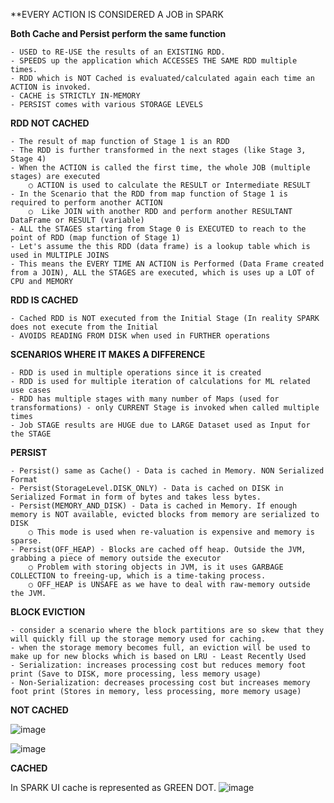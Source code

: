 **EVERY ACTION IS CONSIDERED A JOB in SPARK

**Both Cache and Persist perform the same function**

	- USED to RE-USE the results of an EXISTING RDD.
	- SPEEDS up the application which ACCESSES THE SAME RDD multiple times.
	- RDD which is NOT Cached is evaluated/calculated again each time an ACTION is invoked.
	- CACHE is STRICTLY IN-MEMORY
	- PERSIST comes with various STORAGE LEVELS

**RDD NOT CACHED**

	- The result of map function of Stage 1 is an RDD
	- The RDD is further transformed in the next stages (like Stage 3, Stage 4)
	- When the ACTION is called the first time, the whole JOB (multiple stages) are executed
		○ ACTION is used to calculate the RESULT or Intermediate RESULT
	- In the Scenario that the RDD from map function of Stage 1 is required to perform another ACTION
		○  Like JOIN with another RDD and perform another RESULTANT DataFrame or RESULT (variable)
	- ALL the STAGES starting from Stage 0 is EXECUTED to reach to the point of RDD (map function of Stage 1)
	- Let's assume the this RDD (data frame) is a lookup table which is used in MULTIPLE JOINS
	- This means the EVERY TIME AN ACTION is Performed (Data Frame created from a JOIN), ALL the STAGES are executed, which is uses up a LOT of CPU and MEMORY

**RDD IS CACHED**

	- Cached RDD is NOT executed from the Initial Stage (In reality SPARK does not execute from the Initial 
	- AVOIDS READING FROM DISK when used in FURTHER operations

**SCENARIOS WHERE IT MAKES A DIFFERENCE**

	- RDD is used in multiple operations since it is created
	- RDD is used for multiple iteration of calculations for ML related use cases
	- RDD has multiple stages with many number of Maps (used for transformations) - only CURRENT Stage is invoked when called multiple times
	- Job STAGE results are HUGE due to LARGE Dataset used as Input for the STAGE

**PERSIST**

	- Persist() same as Cache() - Data is cached in Memory. NON Serialized Format
	- Persist(StorageLevel.DISK_ONLY) - Data is cached on DISK in Serialized Format in form of bytes and takes less bytes.
	- Persist(MEMORY_AND_DISK) - Data is cached in Memory. If enough memory is NOT available, evicted blocks from memory are serialized to DISK
		○ This mode is used when re-valuation is expensive and memory is sparse.
	- Persist(OFF_HEAP) - Blocks are cached off heap. Outside the JVM, grabbing a piece of memory outside the executor
		○ Problem with storing objects in JVM, is it uses GARBAGE COLLECTION to freeing-up, which is a time-taking process.
		○ OFF_HEAP is UNSAFE as we have to deal with raw-memory outside the JVM.
		
**BLOCK EVICTION**

	- consider a scenario where the block partitions are so skew that they will quickly fill up the storage memory used for caching.
	- when the storage memory becomes full, an eviction will be used to make up for new blocks which is based on LRU - Least Recently Used
	- Serialization: increases processing cost but reduces memory foot print (Save to DISK, more processing, less memory usage)
	- Non-Serialization: decreases processing cost but increases memory foot print (Stores in memory, less processing, more memory usage)

**NOT CACHED**

![image](https://user-images.githubusercontent.com/39640906/117525209-27550700-af8f-11eb-848a-8afb440f5230.png)

![image](https://user-images.githubusercontent.com/39640906/117525218-320f9c00-af8f-11eb-9748-3d61b0ef74b1.png)

**CACHED**

In SPARK UI cache is represented as GREEN DOT.
![image](https://user-images.githubusercontent.com/39640906/117525226-3b990400-af8f-11eb-9fc5-98f3a0fd1853.png)
